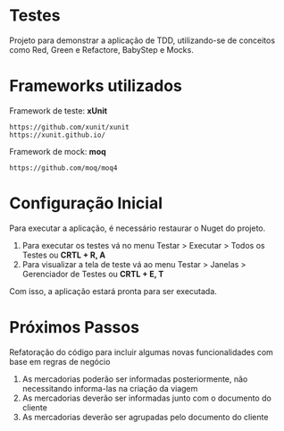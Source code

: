 # Testes
Projeto para demonstrar a aplicação de TDD, utilizando-se de conceitos como Red, Green e Refactore, BabyStep e Mocks.

# Frameworks utilizados
Framework de teste: <b>xUnit</b>
```
https://github.com/xunit/xunit
https://xunit.github.io/
```

Framework de mock: <b>moq</b>
```
https://github.com/moq/moq4
```


# Configuração Inicial
Para executar a aplicação, é necessário restaurar o Nuget do projeto.

1.	Para executar os testes vá no menu Testar > Executar > Todos os Testes ou <b>CRTL + R, A</b>
2.  Para visualizar a tela de teste vá ao menu Testar > Janelas > Gerenciador de Testes ou <b>CRTL + E, T </b>

Com isso, a aplicação estará pronta para ser executada.

# Próximos Passos
Refatoração do código para incluir algumas novas funcionalidades com base em regras de negócio
1.  As mercadorias poderão ser informadas posteriormente, não necessitando informa-las na criação da viagem
2.  As mercadorias deverão ser informadas junto com o documento do cliente
3.  As mercadorias deverão ser agrupadas pelo documento do cliente


